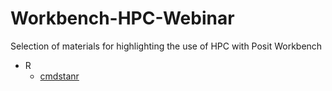 # Workbench-HPC-Webinar

Selection of materials for highlighting the use of HPC with Posit Workbench 

* R 
   * [cmdstanr](cmdstanr)
